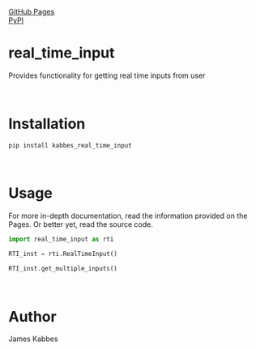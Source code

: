 [GitHub Pages](https://jameskabbes.github.io/real_time_input)<br>
[PyPI](https://pypi.org/project/kabbes-real-time-input)

# real_time_input
Provides functionality for getting real time inputs from user

<br> 

# Installation
`pip install kabbes_real_time_input`

<br>

# Usage
For more in-depth documentation, read the information provided on the Pages. Or better yet, read the source code.

```python
import real_time_input as rti
```

```python
RTI_inst = rti.RealTimeInput()
```

```python
RTI_inst.get_multiple_inputs()
```

<br>

# Author
James Kabbes
